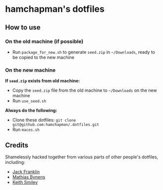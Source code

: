 # hamchapman's dotfiles

## How to use

### On the old machine (if possible)

* Run `package_for_new.sh` to generate `seed.zip` in `~/Downloads`, ready to be
  copied to the new machine

### On the new machine

**If `seed.zip` exists from old machine:**

* Copy the `seed.zip` file from the old machine to `~/Downloads` on the new
  machine
* Run `use_seed.sh`

**Always do the following:**

* Clone these dotfiles: `git clone git@github.com:hamchapman/.dotfiles.git`
* Run `macos.sh`

## Credits

Shamelessly hacked together from various parts of other people's dotfiles,
including:

 * [Jack Franklin](https://github.com/jackfranklin/dotfiles)
 * [Mathias Bynens](https://github.com/mathiasbynens/dotfiles)
 * [Keith Smiley](https://github.com/keith/dotfiles)
